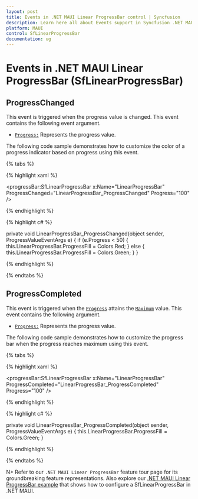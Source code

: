 ```yaml
---
layout: post
title: Events in .NET MAUI Linear ProgressBar control | Syncfusion
description: Learn here all about Events support in Syncfusion .NET MAUI Linear ProgressBar control, its elements and more.
platform: MAUI
control: SfLinearProgressBar
documentation: ug
---
```


# Events in .NET MAUI Linear ProgressBar (SfLinearProgressBar)

## ProgressChanged

This event is triggered when the progress value is changed. This event contains the following event argument.

* [`Progress:`](https://help.syncfusion.com/cr/maui/Syncfusion.Maui.ProgressBar.ProgressValueEventArgs.html#Syncfusion_Maui_ProgressBar_ProgressValueEventArgs_Progress) Represents the progress value.

The following code sample demonstrates how to customize the color of a progress indicator based on progress using this event. 

{% tabs %} 

{% highlight xaml %}

<progressBar:SfLinearProgressBar x:Name="LinearProgressBar" 
                                 ProgressChanged="LinearProgressBar_ProgressChanged" 
                                 Progress="100" />

{% endhighlight %}

{% highlight c# %}

private void LinearProgressBar_ProgressChanged(object sender, ProgressValueEventArgs e)
{
    if (e.Progress < 50)
    {
        this.LinearProgressBar.ProgressFill = Colors.Red;
    }
    else
    {
        this.LinearProgressBar.ProgressFill = Colors.Green;
    }
}

{% endhighlight %}

{% endtabs %} 

## ProgressCompleted

This event is triggered when the [`Progress`](https://help.syncfusion.com/cr/maui/Syncfusion.Maui.ProgressBar.ProgressBarBase.html#Syncfusion_Maui_ProgressBar_ProgressBarBase_Progress) attains the [`Maximum`](https://help.syncfusion.com/cr/maui/Syncfusion.Maui.ProgressBar.ProgressBarBase.html#Syncfusion_Maui_ProgressBar_ProgressBarBase_Maximum) value. This event contains the following argument.

* [`Progress:`](https://help.syncfusion.com/cr/maui/Syncfusion.Maui.ProgressBar.ProgressValueEventArgs.html#Syncfusion_Maui_ProgressBar_ProgressValueEventArgs_Progress) Represents the progress value.

The following code sample demonstrates how to customize the progress bar when the progress reaches maximum using this event. 

{% tabs %} 

{% highlight xaml %}

<progressBar:SfLinearProgressBar x:Name="LinearProgressBar" 
                                 ProgressCompleted="LinearProgressBar_ProgressCompleted" 
                                 Progress="100" />

{% endhighlight %}

{% highlight c# %}

private void LinearProgressBar_ProgressCompleted(object sender, ProgressValueEventArgs e)
{
    this.LinearProgressBar.ProgressFill = Colors.Green;
}

{% endhighlight %}

{% endtabs %} 

N> Refer to our `.NET MAUI Linear ProgressBar` feature tour page for its groundbreaking feature representations. Also explore our [.NET MAUI Linear ProgressBar example](https://github.com/syncfusion/maui-demos/) that shows how to configure a SfLinearProgressBar in .NET MAUI.